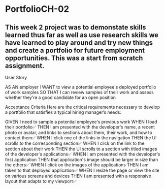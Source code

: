 # PortfolioCH-02

## This week 2 project was to demonstate skills learned thus far as well as use research skills we have learned to play around and try new things and create a portfolio for future employment opportunities. This was a start from scratch assignment. 

User Story

AS AN employer
I WANT to view a potential employee's deployed portfolio of work samples
SO THAT I can review samples of their work and assess whether they're a good candidate for an open position


Acceptance Criteria
Here are the critical requirements necessary to develop a portfolio that satisfies a typical hiring manager’s needs:

GIVEN I need to sample a potential employee's previous work
WHEN I load their portfolio✅
THEN I am presented with the developer's name, a recent photo or avatar, and links to sections about them, their work, and how to contact them✅
WHEN I click one of the links in the navigation
THEN the UI scrolls to the corresponding section✅
WHEN I click on the link to the section about their work
THEN the UI scrolls to a section with titled images of the developer's applications✅
WHEN I am presented with the developer's first application
THEN that application's image should be larger in size than the others✅
WHEN I click on the images of the applications
THEN I am taken to that deployed application✅
WHEN I resize the page or view the site on various screens and devices
THEN I am presented with a responsive layout that adapts to my viewport✅

